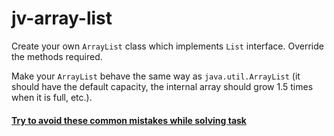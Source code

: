 # jv-array-list

Create your own `ArrayList` class which implements `List` interface. Override the methods required.
 
Make your `ArrayList` behave the same way as `java.util.ArrayList` (it should have the default capacity, the internal array should grow 1.5 times when it is full, etc.).
#### [Try to avoid these common mistakes while solving task](https://mate-academy.github.io/jv-program-common-mistakes/java-core/collections/array-list.html)
